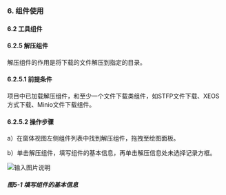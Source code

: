 ### 6. 组件使用

#### 6.2 工具组件

#### 6.2.5 解压组件

解压组件的作用是将下载的文件解压到指定的目录。

#### 6.2.5.1 前提条件

项目中已加载解压组件，和至少一个文件下载类组件，如STFP文件下载、XEOS方式下载、Minio文件下载组件。

#### 6.2.5.2 操作步骤

a）在窗体视图左侧组件列表中找到解压组件，拖拽至绘图面板。

b）单击解压组件，填写组件的基本信息，再单击解压信息处未选择记录方框。

![输入图片说明](../../../../images/SoFlu%EF%BC%88%E5%90%8E%E7%AB%AF%EF%BC%89%E5%BC%80%E5%8F%91%E5%B9%B3%E5%8F%B0/1.%20%E6%9C%80%E6%96%B0%E7%89%88%E6%9C%AC%20-%20%E6%9B%B4%E6%96%B0%E6%97%A5%E6%9C%9F%20-%202022.10.08/6.%20%E7%BB%84%E4%BB%B6%E4%BD%BF%E7%94%A8/2.%20%E5%B7%A5%E5%85%B7%E7%BB%84%E4%BB%B6/5-1.png)

##### 图5-1 填写组件的基本信息
